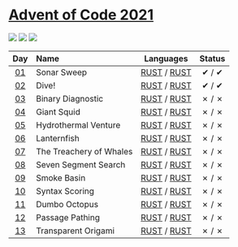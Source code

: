 [Advent of Code 2021](https://adventofcode.com/2021)
========================

![](https://img.shields.io/badge/day%20📅-13-blue) ![](https://img.shields.io/badge/stars%20⭐-5-yellow) ![](https://img.shields.io/badge/days%20completed-2-red)


| Day                                        | Name                                  | Languages                                       | Status   |
|:------------------------------------------:|:--------------------------------------|:-----------------------------------------------:|:--------:|
| [01](https://adventofcode.com/2021/day/1)  |  Sonar Sweep  | [RUST](day01/1/main.rs) / [RUST](day01/2/main.rs)   |   ✔ / ✔  |
| [02](https://adventofcode.com/2021/day/2)  |  Dive!  | [RUST](day02/1/main.rs) / [RUST](day02/2/main.rs)   |   ✔ / ✔  |
| [03](https://adventofcode.com/2021/day/3)  |  Binary Diagnostic  | [RUST](day03/1/main.rs) / [RUST](day03/2/main.rs)   |   ✗ / ✗  |
| [04](https://adventofcode.com/2021/day/4)  |  Giant Squid  | [RUST](day04/1/main.rs) / [RUST](day04/2/main.rs)   |   ✗ / ✗  |
| [05](https://adventofcode.com/2021/day/5)  |  Hydrothermal Venture  | [RUST](day05/1/main.rs) / [RUST](day05/2/main.rs)   |   ✗ / ✗  |
| [06](https://adventofcode.com/2021/day/6)  |  Lanternfish  | [RUST](day06/1/main.rs) / [RUST](day06/2/main.rs)   |   ✗ / ✗  |
| [07](https://adventofcode.com/2021/day/7)  |  The Treachery of Whales  | [RUST](day07/1/main.rs) / [RUST](day07/2/main.rs)   |   ✗ / ✗  |
| [08](https://adventofcode.com/2021/day/8)  |  Seven Segment Search  | [RUST](day08/1/main.rs) / [RUST](day08/2/main.rs)   |   ✗ / ✗  |
| [09](https://adventofcode.com/2021/day/9)  |  Smoke Basin  | [RUST](day09/1/main.rs) / [RUST](day09/2/main.rs)   |   ✗ / ✗  |
| [10](https://adventofcode.com/2021/day/10)  |  Syntax Scoring  | [RUST](day10/1/main.rs) / [RUST](day10/2/main.rs)   |   ✗ / ✗  |
| [11](https://adventofcode.com/2021/day/11)  |  Dumbo Octopus  | [RUST](day11/1/main.rs) / [RUST](day11/2/main.rs)   |   ✗ / ✗  |
| [12](https://adventofcode.com/2021/day/12)  |  Passage Pathing  | [RUST](day12/1/main.rs) / [RUST](day12/2/main.rs)   |   ✗ / ✗  |
| [13](https://adventofcode.com/2021/day/13)  |  Transparent Origami  | [RUST](day13/1/main.rs) / [RUST](day13/2/main.rs)   |   ✗ / ✗  |